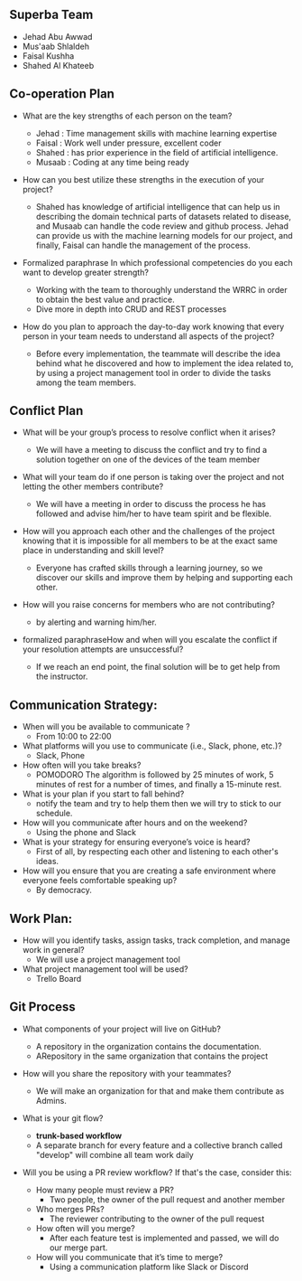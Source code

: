 ## Superba Team

- Jehad Abu Awwad
- Mus'aab Shlaldeh
- Faisal Kushha
- Shahed Al Khateeb

## Co-operation Plan

- What are the key strengths of each person on the team?

  - Jehad : Time management skills with machine learning expertise
  - Faisal : Work well under pressure, excellent coder
  - Shahed : has prior experience in the field of artificial intelligence.
  - Musaab : Coding at any time being ready

- How can you best utilize these strengths in the execution of your project?

  - Shahed has knowledge of artificial intelligence that can help us in describing the domain technical parts of datasets related to disease, and Musaab can handle the code review and github process. Jehad can provide us with the machine learning models for our project, and finally, Faisal can handle the management of the process.

- Formalized paraphrase In which professional competencies do you each want to develop greater strength?

  - Working with the team to thoroughly understand the WRRC in order to obtain the best value and practice.
  - Dive more in depth into CRUD and REST processes

- How do you plan to approach the day-to-day work knowing that every person in your team needs to understand all aspects of the
  project?
  - Before every implementation, the teammate will describe the idea behind what he discovered and how to implement the idea related to, by using a project management tool in order to divide the tasks among the team members.

## Conflict Plan

- What will be your group’s process to resolve conflict when it arises?
  - We will have a meeting to discuss the conflict and try to find a solution together on one of the devices of the team member
- What will your team do if one person is taking over the project and not letting the other members contribute?
  - We will have a meeting in order to discuss the process he has followed and advise him/her to have team spirit and be flexible.
- How will you approach each other and the challenges of the project knowing that it is impossible for all members to be at the exact same place in understanding and skill level?

  - Everyone has crafted skills through a learning journey, so we discover our skills and improve them by helping and supporting each other.

- How will you raise concerns for members who are not contributing?

  - by alerting and warning him/her.

- formalized paraphraseHow and when will you escalate the conflict if your resolution attempts are unsuccessful?
  - If we reach an end point, the final solution will be to get help from the instructor.

## Communication Strategy:

- When will you be available to communicate ?
  - From 10:00 to 22:00
- What platforms will you use to communicate (i.e., Slack, phone, etc.)?
  - Slack, Phone
- How often will you take breaks?
  - POMODORO The algorithm is followed by 25 minutes of work, 5 minutes of rest for a number of times, and finally a 15-minute rest.
- What is your plan if you start to fall behind?
  - notify the team and try to help them then we will try to stick to our schedule.
- How will you communicate after hours and on the weekend?
  - Using the phone and Slack
- What is your strategy for ensuring everyone’s voice is heard?
  - First of all, by respecting each other and listening to each other's ideas.
- How will you ensure that you are creating a safe environment where everyone feels comfortable speaking up?
  - By democracy.

## Work Plan:

- How will you identify tasks, assign tasks, track completion, and manage work in general?
  - We will use a project management tool
- What project management tool will be used?
  - Trello Board

## Git Process

- What components of your project will live on GitHub?

  - A repository in the organization contains the documentation.
  - ARepository in the same organization that contains the project

- How will you share the repository with your teammates?

  - We will make an organization for that and make them contribute as Admins.

- What is your git flow?
  - **trunk-based workflow**
  - A separate branch for every feature and a collective branch called "develop" will combine all team work daily
- Will you be using a PR review workflow? If that's the case, consider this:
  - How many people must review a PR?
    - Two people, the owner of the pull request and another member
  - Who merges PRs?
    - The reviewer contributing to the owner of the pull request
  - How often will you merge?
    - After each feature test is implemented and passed, we will do our merge part.
  - How will you communicate that it’s time to merge?
    - Using a communication platform like Slack or Discord
